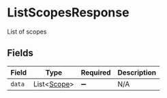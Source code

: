 # ListScopesResponse

List of scopes


## Fields

| Field                                       | Type                                        | Required                                    | Description                                 |
| ------------------------------------------- | ------------------------------------------- | ------------------------------------------- | ------------------------------------------- |
| `data`                                      | List<[Scope](../../models/shared/Scope.md)> | :heavy_minus_sign:                          | N/A                                         |